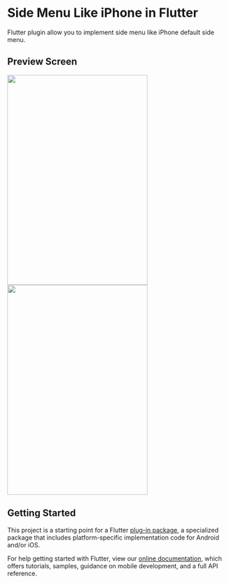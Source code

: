 # Side Menu Like iPhone in Flutter

Flutter plugin allow you to implement side menu like iPhone default side menu.

## Preview Screen

<img src="/screenshots/home_page.png" width="320" height="480">   <img src="/screenshots/drawer_menu.png" width="320" height="480">

## Getting Started

This project is a starting point for a Flutter
[plug-in package](https://flutter.dev/developing-packages/),
a specialized package that includes platform-specific implementation code for
Android and/or iOS.

For help getting started with Flutter, view our 
[online documentation](https://flutter.dev/docs), which offers tutorials, 
samples, guidance on mobile development, and a full API reference.
